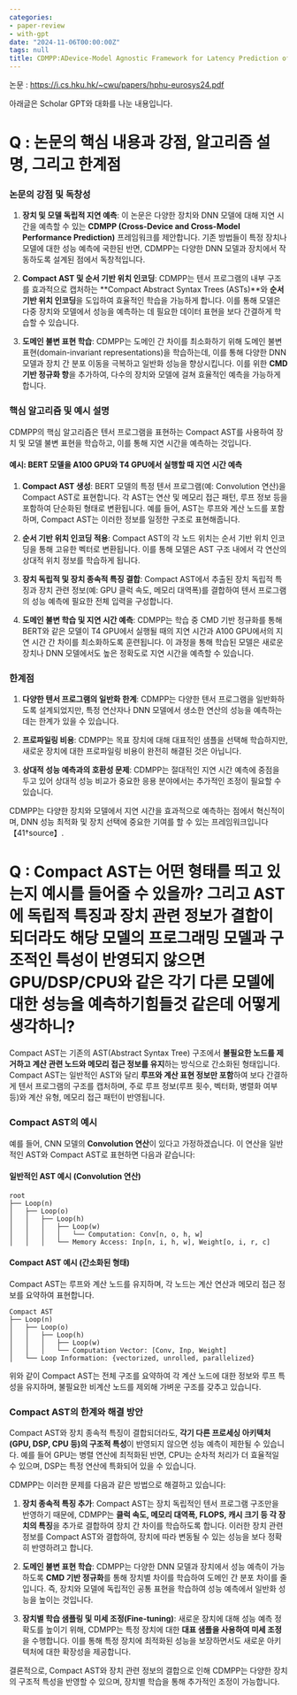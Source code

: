```yaml
---
categories:
- paper-review
- with-gpt
date: "2024-11-06T00:00:00Z"
tags: null
title: CDMPP:ADevice-Model Agnostic Framework for Latency Prediction of Tensor Programs
---
```



논문 : https://i.cs.hku.hk/~cwu/papers/hphu-eurosys24.pdf


아래글은 Scholar GPT와 대화를 나눈 내용입니다.

# Q : 논문의 핵심 내용과 강점, 알고리즘 설명, 그리고 한계점

 

### 논문의 강점 및 독창성

1. **장치 및 모델 독립적 지연 예측**: 이 논문은 다양한 장치와 DNN 모델에 대해 지연 시간을 예측할 수 있는 **CDMPP (Cross-Device and Cross-Model Performance Prediction)** 프레임워크를 제안합니다. 기존 방법들이 특정 장치나 모델에 대한 성능 예측에 국한된 반면, CDMPP는 다양한 DNN 모델과 장치에서 작동하도록 설계된 점에서 독창적입니다.

2. **Compact AST 및 순서 기반 위치 인코딩**: CDMPP는 텐서 프로그램의 내부 구조를 효과적으로 캡처하는 **Compact Abstract Syntax Trees (ASTs)**와 **순서 기반 위치 인코딩**을 도입하여 효율적인 학습을 가능하게 합니다. 이를 통해 모델은 다중 장치와 모델에서 성능을 예측하는 데 필요한 데이터 표현을 보다 간결하게 학습할 수 있습니다.

3. **도메인 불변 표현 학습**: CDMPP는 도메인 간 차이를 최소화하기 위해 도메인 불변 표현(domain-invariant representations)을 학습하는데, 이를 통해 다양한 DNN 모델과 장치 간 분포 이동을 극복하고 일반화 성능을 향상시킵니다. 이를 위한 **CMD 기반 정규화 항**을 추가하여, 다수의 장치와 모델에 걸쳐 효율적인 예측을 가능하게 합니다.

### 핵심 알고리즘 및 예시 설명

CDMPP의 핵심 알고리즘은 텐서 프로그램을 표현하는 Compact AST를 사용하여 장치 및 모델 불변 표현을 학습하고, 이를 통해 지연 시간을 예측하는 것입니다.

#### 예시: BERT 모델을 A100 GPU와 T4 GPU에서 실행할 때 지연 시간 예측

1. **Compact AST 생성**: BERT 모델의 특정 텐서 프로그램(예: Convolution 연산)을 Compact AST로 표현합니다. 각 AST는 연산 및 메모리 접근 패턴, 루프 정보 등을 포함하여 단순화된 형태로 변환됩니다. 예를 들어, AST는 루프와 계산 노드를 포함하며, Compact AST는 이러한 정보를 일정한 구조로 표현해줍니다.

2. **순서 기반 위치 인코딩 적용**: Compact AST의 각 노드 위치는 순서 기반 위치 인코딩을 통해 고유한 벡터로 변환됩니다. 이를 통해 모델은 AST 구조 내에서 각 연산의 상대적 위치 정보를 학습하게 됩니다.

3. **장치 독립적 및 장치 종속적 특징 결합**: Compact AST에서 추출된 장치 독립적 특징과 장치 관련 정보(예: GPU 클럭 속도, 메모리 대역폭)를 결합하여 텐서 프로그램의 성능 예측에 필요한 전체 입력을 구성합니다.

4. **도메인 불변 학습 및 지연 시간 예측**: CDMPP는 학습 중 CMD 기반 정규화를 통해 BERT와 같은 모델이 T4 GPU에서 실행될 때의 지연 시간과 A100 GPU에서의 지연 시간 간 차이를 최소화하도록 훈련됩니다. 이 과정을 통해 학습된 모델은 새로운 장치나 DNN 모델에서도 높은 정확도로 지연 시간을 예측할 수 있습니다.

### 한계점

1. **다양한 텐서 프로그램의 일반화 한계**: CDMPP는 다양한 텐서 프로그램을 일반화하도록 설계되었지만, 특정 연산자나 DNN 모델에서 생소한 연산의 성능을 예측하는 데는 한계가 있을 수 있습니다.

2. **프로파일링 비용**: CDMPP는 목표 장치에 대해 대표적인 샘플을 선택해 학습하지만, 새로운 장치에 대한 프로파일링 비용이 완전히 해결된 것은 아닙니다.

3. **상대적 성능 예측과의 호환성 문제**: CDMPP는 절대적인 지연 시간 예측에 중점을 두고 있어 상대적 성능 비교가 중요한 응용 분야에서는 추가적인 조정이 필요할 수 있습니다.

CDMPP는 다양한 장치와 모델에서 지연 시간을 효과적으로 예측하는 점에서 혁신적이며, DNN 성능 최적화 및 장치 선택에 중요한 기여를 할 수 있는 프레임워크입니다【41†source】.


# Q : Compact AST는 어떤 형태를 띄고 있는지 예시를 들어줄 수 있을까? 그리고 AST에 독립적 특징과 장치 관련 정보가 결합이 되더라도 해당 모델의 프로그래밍 모델과 구조적인 특성이 반영되지 않으면 GPU/DSP/CPU와 같은 각기 다른 모델에 대한 성능을 예측하기힘들것 같은데 어떻게 생각하니?

 

Compact AST는 기존의 AST(Abstract Syntax Tree) 구조에서 **불필요한 노드를 제거하고 계산 관련 노드와 메모리 접근 정보를 유지**하는 방식으로 간소화된 형태입니다. Compact AST는 일반적인 AST와 달리 **루프와 계산 표현 정보만 포함**하여 보다 간결하게 텐서 프로그램의 구조를 캡처하며, 주로 루프 정보(루프 횟수, 벡터화, 병렬화 여부 등)와 계산 유형, 메모리 접근 패턴이 반영됩니다.

### Compact AST의 예시

예를 들어, CNN 모델의 **Convolution 연산**이 있다고 가정하겠습니다. 이 연산을 일반적인 AST와 Compact AST로 표현하면 다음과 같습니다:

#### 일반적인 AST 예시 (Convolution 연산)
```
root
├── Loop(n)
│   ├── Loop(o)
│   │   ├── Loop(h)
│   │   │   ├── Loop(w)
│   │   │   │   └── Computation: Conv[n, o, h, w]
│   │   │   └── Memory Access: Inp[n, i, h, w], Weight[o, i, r, c]
```

#### Compact AST 예시 (간소화된 형태)
Compact AST는 루프와 계산 노드를 유지하며, 각 노드는 계산 연산과 메모리 접근 정보를 요약하여 표현합니다.
```
Compact AST
├── Loop(n)
│   ├── Loop(o)
│   │   ├── Loop(h)
│   │   │   ├── Loop(w)
│   │   │   └── Computation Vector: [Conv, Inp, Weight]
│   └── Loop Information: {vectorized, unrolled, parallelized}
```

위와 같이 Compact AST는 전체 구조를 요약하여 각 계산 노드에 대한 정보와 루프 특성을 유지하며, 불필요한 비계산 노드를 제외해 가벼운 구조를 갖추고 있습니다.

### Compact AST의 한계와 해결 방안

Compact AST와 장치 종속적 특징이 결합되더라도, **각기 다른 프로세싱 아키텍처(GPU, DSP, CPU 등)의 구조적 특성**이 반영되지 않으면 성능 예측이 제한될 수 있습니다. 예를 들어 GPU는 병렬 연산에 최적화된 반면, CPU는 순차적 처리가 더 효율적일 수 있으며, DSP는 특정 연산에 특화되어 있을 수 있습니다.

CDMPP는 이러한 문제를 다음과 같은 방법으로 해결하고 있습니다:

1. **장치 종속적 특징 추가**: Compact AST는 장치 독립적인 텐서 프로그램 구조만을 반영하기 때문에, CDMPP는 **클럭 속도, 메모리 대역폭, FLOPS, 캐시 크기 등 각 장치의 특징**을 추가로 결합하여 장치 간 차이를 학습하도록 합니다. 이러한 장치 관련 정보를 Compact AST와 결합하여, 장치에 따라 변동될 수 있는 성능을 보다 정확히 반영하려고 합니다.

2. **도메인 불변 표현 학습**: CDMPP는 다양한 DNN 모델과 장치에서 성능 예측이 가능하도록 **CMD 기반 정규화**를 통해 장치별 차이를 학습하여 도메인 간 분포 차이를 줄입니다. 즉, 장치와 모델에 독립적인 공통 표현을 학습하여 성능 예측에서 일반화 성능을 높이는 것입니다.

3. **장치별 학습 샘플링 및 미세 조정(Fine-tuning)**: 새로운 장치에 대해 성능 예측 정확도를 높이기 위해, CDMPP는 특정 장치에 대한 **대표 샘플을 사용하여 미세 조정**을 수행합니다. 이를 통해 특정 장치에 최적화된 성능을 보장하면서도 새로운 아키텍처에 대한 확장성을 제공합니다.

결론적으로, Compact AST와 장치 관련 정보의 결합으로 인해 CDMPP는 다양한 장치의 구조적 특성을 반영할 수 있으며, 장치별 학습을 통해 추가적인 조정이 가능합니다.